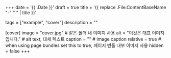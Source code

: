 +++
date = '{{ .Date }}'
draft = true
title = '{{ replace .File.ContentBaseName "-" " " | title }}'

tags = ["example", "cover"]
description = ""

[cover]
image = "cover.jpg"  # 같은 폴더 내 이미지 사용
alt = "이것은 대표 이미지입니다." # alt text, 대체 텍스트
caption = "" # Image caption
relative = true  # when using page bundles set this to true, 페이지 번들 내부 이미지 사용
hidden = false
+++